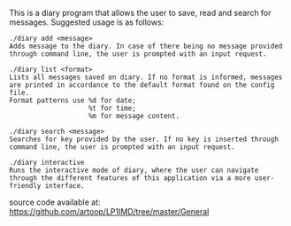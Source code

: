 This is a diary program that allows the user to save, read and search for messages.
Suggested usage is as follows:

    ./diary add <message>
    Adds message to the diary. In case of there being no message provided through command line, the user is prompted with an input request.

    ./diary list <format>
    Lists all messages saved on diary. If no format is informed, messages are printed in accordance to the default format found on the config file.
    Format patterns use %d for date;
                        %t for time;
                        %m for message content.

    ./diary search <message>
    Searches for key provided by the user. If no key is inserted through command line, the user is prompted with an input request.

    ./diary interactive
    Runs the interactive mode of diary, where the user can navigate through the different features of this application via a more user-friendly interface.
    
source code available at: https://github.com/artoop/LP1IMD/tree/master/General


